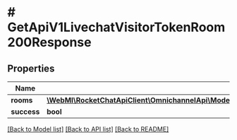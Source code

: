 # # GetApiV1LivechatVisitorTokenRoom200Response

## Properties

Name | Type | Description | Notes
------------ | ------------- | ------------- | -------------
**rooms** | [**\WebMI\RocketChatApiClient\OmnichannelApi\Model\GetApiV1LivechatVisitorTokenRoom200ResponseRoomsInner[]**](GetApiV1LivechatVisitorTokenRoom200ResponseRoomsInner.md) |  | [optional]
**success** | **bool** |  | [optional]

[[Back to Model list]](../../README.md#models) [[Back to API list]](../../README.md#endpoints) [[Back to README]](../../README.md)
